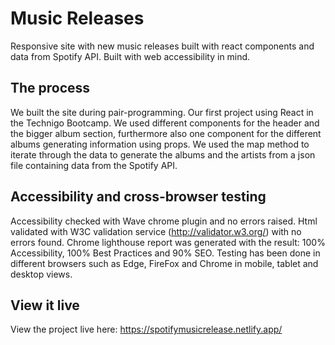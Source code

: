 # Music Releases

Responsive site with new music releases built with react components and data from Spotify API. Built with web accessibility in mind.

## The process

We built the site during pair-programming. Our first project using React in the Technigo Bootcamp. We used different components for the header and the bigger album section, furthermore also one component for the different albums generating information using props. We used the map method to iterate through the data to generate the albums and the artists from a json file containing data from the Spotify API. 

## Accessibility and cross-browser testing 

Accessibility checked with Wave chrome plugin and no errors raised.
Html validated with W3C validation service (http://validator.w3.org/) with no errors found.
Chrome lighthouse report was generated with the result: 100% Accessibility, 100% Best Practices and 90% SEO. 
Testing has been done in different browsers such as Edge, FireFox and Chrome in mobile, tablet and desktop views.

## View it live

View the project live here: https://spotifymusicrelease.netlify.app/